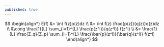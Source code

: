```yaml
---
published: true
---
```

$$
\begin{align*}
E(f) &= \int f(z)p(z)dz \\
&= \int f(z) \frac{p(z)}{q(z)}q(z)dz \\
&\cong \frac{1}{L} \sum_{i=1}^{L} \frac{p(z^l)}{q(z^l)} f(z^l) \\
&= \frac{1}{L} \frac{Z_q}{Z_p} \sum_{i=1}^{L} \frac{\bar{p}(z^l)}{\bar{q}(z^l)} f(z^l)
\end{align*}
$$
